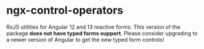 # ngx-control-operators

RxJS utilities for Angular 12 and 13 reactive forms.
This version of the package **does not have typed forms support**.
Please consider upgrading to a newer version of Angular to get the new typed form controls! 
